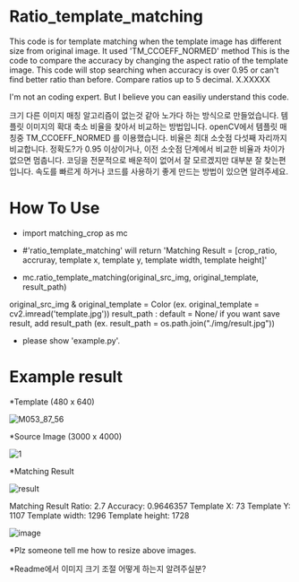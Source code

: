 # Ratio_template_matching
This code is for template matching when the template image has different size from original image.
It used 'TM_CCOEFF_NORMED' method
This is the code to compare the accuracy by changing the aspect ratio of the template image.
This code will stop searching when accuracy is over 0.95 or can't find better ratio than before.
Compare ratios up to 5 decimal. X.XXXXX

I'm not an coding expert. But I believe you can easiliy understand this code.


크기 다른 이미지 매칭 알고리즘이 없는것 같아 노가다 하는 방식으로 만들었습니다.
템플릿 이미지의 확대 축소 비율을 찾아서 비교하는 방법입니다.
openCV에서 템플릿 매칭중 TM_CCOEFF_NORMED 를 이용했습니다.
비율은 최대 소숫점 다섯째 자리까지 비교합니다.
정확도?가 0.95 이상이거나, 이전 소숫점 단계에서 비교한 비율과 차이가 없으면 멈춥니다.
코딩을 전문적으로 배운적이 없어서 잘 모르겠지만 대부분 잘 찾는편입니다.
속도를 빠르게 하거나 코드를 사용하기 좋게 만드는 방법이 있으면 알려주세요.


# How To Use
- import matching_crop as mc

- #'ratio_template_matching' will return 'Matching Result = [crop_ratio, accruray, template x, template y, template width, template height]'
- mc.ratio_template_matching(original_src_img, original_template, result_path)

original_src_img & original_template = Color (ex. original_template = cv2.imread('template.jpg'))
result_path :  default = None/  if you want save result, add result_path (ex. result_path = os.path.join("./img/result.jpg"))

- please show 'example.py'.


# Example result
*Template (480 x 640)

![M053_87_56](https://user-images.githubusercontent.com/80665546/125795008-5f2c0463-4ad1-49f5-be98-837faf81fdb2.jpg)

*Source Image (3000 x 4000)

![1](https://user-images.githubusercontent.com/80665546/125795709-813a65c7-916e-43c2-85e9-de05c14e3051.jpg)

*Matching Result

![result](https://user-images.githubusercontent.com/80665546/125795720-52db7c5b-1bb0-4a97-972d-b4aa2e5cff5c.jpg)

Matching Result
Ratio: 2.7
Accuracy: 0.9646357
Template X: 73
Template Y: 1107
Template width: 1296
Template height: 1728


![image](https://user-images.githubusercontent.com/80665546/125797999-69adaefb-80b2-4334-8a13-44dd490c3d07.png)

*Plz someone tell me how to resize above images.

*Readme에서 이미지 크기 조절 어떻게 하는지 알려주실분?


